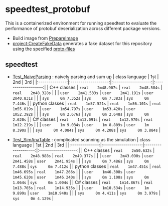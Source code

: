 # speedtest_protobuf
This is a containerized environment for running speedtest to evaluate the performance of protobuf deserialization across different package versions.

* Build image from [PrepareImage](PrepareImage)
* [project:CreateFakeData](CreateFakeData) generates a fake dataset for this repository using the specified [proto-files](workdir/proto)

## speedtest
* [Test_NaiveParsing](Test_NaiveParsing) : naively parsing and sum up
  | class language |         1st         |         2nd         |         3rd         |
  |:--------------:|:-------------------:|:-------------------:|:-------------------:|
  | C++ classes    | `real    2m48.907s` | `real    2m48.584s` | `real    2m48.328s` |
  |                | `user    2m41.533s` | `user    2m41.191s` | `user    2m40.831s` |
  |                | `sys     0m 7.352s` | `sys     0m 7.383s` | `sys     0m 7.446s` |
  | python classes | `real    1m57.521s` | `real    1m56.101s` | `real    1m55.019s` |
  |                | `user    1m54.797s` | `user    1m53.420s` | `user    1m52.392s` |
  |                | `sys     0m 2.676s` | `sys     0m 2.648s` | `sys     0m 2.620s` |
  | C# classes     | `real    1m13.091s` | `real    1m12.970s` | `real    1m12.219s` |
  |                | `user    1m 9.034s` | `user    1m 8.809s` | `user    1m 8.390s` |
  |                | `sys     0m 4.084s` | `sys     0m 4.208s` | `sys     0m 3.884s` |


  
* [Test_SimAnaTable](Test_SimAnaTable) : complicated scanning as the simulation
  | class language |         1st         |         2nd         |         3rd         |
  |:--------------:|:-------------------:|:-------------------:|:-------------------:|
  | C++ classes    | `real    2m50.632s` | `real    2m48.988s` | `real    2m49.377s` |
  |                | `user    2m43.090s` | `user    2m41.458s` | `user    2m41.954s` |
  |                | `sys     0m 7.486s` | `sys     0m 7.488s` | `sys     0m 7.412s` |
  | python classes | `real    1m47.451s` | `real    1m46.695s` | `real    1m47.266s` |
  |                | `user    1m46.308s` | `user    1m45.620s` | `user    1m46.240s` |
  |                | `sys     0m 1.108s` | `sys     0m 1.064s` | `sys     0m 1.004s` |
  | C# classes     | `real    1m14.867s` | `real    1m13.765s` | `real    1m14.935s` |
  |                | `user    1m10.534s` | `user    1m 9.899s` | `user    1m10.940s` |
  |                | `sys     0m 4.411s` | `sys     0m 3.979s` | `sys     0m 4.129s` |
